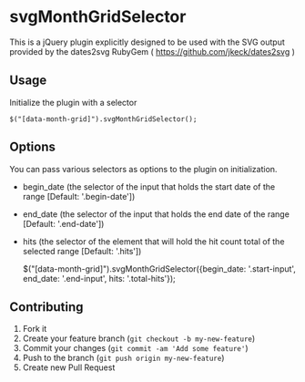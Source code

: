 # svgMonthGridSelector

This is a jQuery plugin explicitly designed to be used with the SVG output provided by the dates2svg RubyGem ( https://github.com/jkeck/dates2svg )

## Usage

Initialize the plugin with a selector

    $("[data-month-grid]").svgMonthGridSelector();
    
## Options

You can pass various selectors as options to the plugin on initialization.

* begin_date (the selector of the input that holds the start date of the range [Default: '.begin-date'])
* end_date (the selector of the input that holds the end date of the range [Default: '.end-date'])
* hits (the selector of the element that will hold the hit count total of the selected range [Default: '.hits'])


    $("[data-month-grid]").svgMonthGridSelector({begin_date: '.start-input', end_date: '.end-input', hits: '.total-hits'});


## Contributing

1. Fork it
2. Create your feature branch (`git checkout -b my-new-feature`)
3. Commit your changes (`git commit -am 'Add some feature'`)
4. Push to the branch (`git push origin my-new-feature`)
5. Create new Pull Request